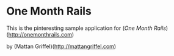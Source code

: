 # One Month Rails

This is the pinteresting sample application for
(*One Month Rails*) (http://onemonthrails.com)

by (Mattan Griffel)(http://mattangriffel.com)